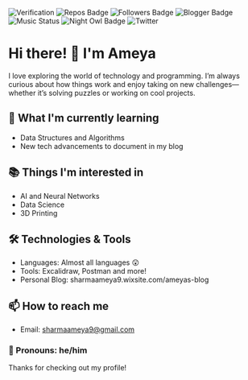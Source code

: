 ![Verification](https://img.shields.io/badge/verification-official-green) 
![Repos Badge](https://img.shields.io/badge/repositories-6-blue)
![Followers Badge](https://img.shields.io/github/followers/AMwyashar1012?style=social)
![Blogger Badge](https://img.shields.io/badge/blog-technology--guru-orange)
![Music Status](https://img.shields.io/badge/melophile-blue)
![Night Owl Badge](https://img.shields.io/badge/productivity-night--owl-blue)
![Twitter](https://img.shields.io/twitter/follow/amwyacool1012?style=social)

# Hi there! 👋 I'm Ameya

I love exploring the world of technology and programming. I’m always curious about how things work and enjoy taking on new challenges—whether it’s solving puzzles or working on cool projects.

## 🌱 What I'm currently learning
- Data Structures and Algorithms
- New tech advancements to document in my blog

## 📚 Things I'm interested in
- AI and Neural Networks
- Data Science
- 3D Printing

## 🛠️ Technologies & Tools
- Languages: Almost all languages 😲
- Tools: Excalidraw, Postman and more!
- Personal Blog: sharmaameya9.wixsite.com/ameyas-blog


## 📫 How to reach me
- Email: [sharmaameya9@gmail.com](mailto:sharmaameya9@gmail.com)

### 👨 Pronouns: he/him

Thanks for checking out my profile!
